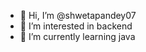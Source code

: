 - 👋 Hi, I’m @shwetapandey07
- 👀 I’m interested in backend
- 🌱 I’m currently learning java

<!---
shwetapandey07/shwetapandey07 is a ✨ special ✨ repository because its `README.md` (this file) appears on your GitHub profile.
You can click the Preview link to take a look at your changes.
--->
